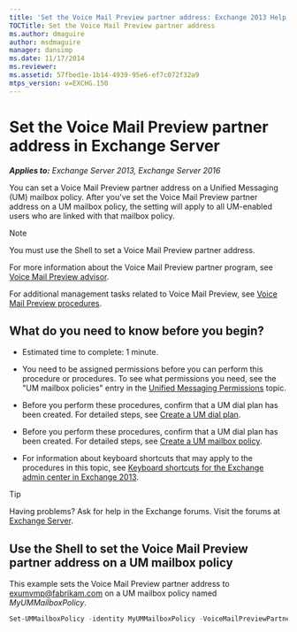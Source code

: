```yaml
---
title: 'Set the Voice Mail Preview partner address: Exchange 2013 Help'
TOCTitle: Set the Voice Mail Preview partner address
ms.author: dmaguire
author: msdmaguire
manager: dansimp
ms.date: 11/17/2014
ms.reviewer: 
ms.assetid: 57fbed1e-1b14-4939-95e6-ef7c072f32a9
mtps_version: v=EXCHG.150
---
```


# Set the Voice Mail Preview partner address in Exchange Server

_**Applies to:** Exchange Server 2013, Exchange Server 2016_

You can set a Voice Mail Preview partner address on a Unified Messaging (UM) mailbox policy. After you've set the Voice Mail Preview partner address on a UM mailbox policy, the setting will apply to all UM-enabled users who are linked with that mailbox policy.

> [!NOTE]
> You must use the Shell to set a Voice Mail Preview partner address.

For more information about the Voice Mail Preview partner program, see [Voice Mail Preview advisor](voice-mail-preview-advisor-exchange-2013-help.md).

For additional management tasks related to Voice Mail Preview, see [Voice Mail Preview procedures](voice-mail-preview-procedures-exchange-2013-help.md).

## What do you need to know before you begin?

- Estimated time to complete: 1 minute.

- You need to be assigned permissions before you can perform this procedure or procedures. To see what permissions you need, see the "UM mailbox policies" entry in the [Unified Messaging Permissions](http://technet.microsoft.com/library/d326c3bc-8f33-434a-bf02-a83cc26a5498.aspx) topic.

- Before you perform these procedures, confirm that a UM dial plan has been created. For detailed steps, see [Create a UM dial plan](create-um-dial-plan-exchange-2013-help.md).

- Before you perform these procedures, confirm that a UM dial plan has been created. For detailed steps, see [Create a UM mailbox policy](create-um-mailbox-policy-exchange-2013-help.md).

- For information about keyboard shortcuts that may apply to the procedures in this topic, see [Keyboard shortcuts for the Exchange admin center in Exchange 2013](keyboard-shortcuts-in-the-exchange-admin-center-2013-help.md).

> [!TIP]
> Having problems? Ask for help in the Exchange forums. Visit the forums at [Exchange Server](https://go.microsoft.com/fwlink/p/?linkId=60612).

## Use the Shell to set the Voice Mail Preview partner address on a UM mailbox policy

This example sets the Voice Mail Preview partner address to exumvmp@fabrikam.com on a UM mailbox policy named _MyUMMailboxPolicy_.

```powershell
Set-UMMailboxPolicy -identity MyUMMailboxPolicy -VoiceMailPreviewPartnerAddress exumvmp@fabrikam.com
```
